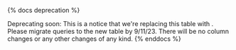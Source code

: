{% docs deprecation %}

Deprecating soon: This is a notice that we're replacing this table with <table name>. Please migrate queries to the new table by 9/11/23. There will be no column changes or any other changes of any kind.
{% enddocs %}
